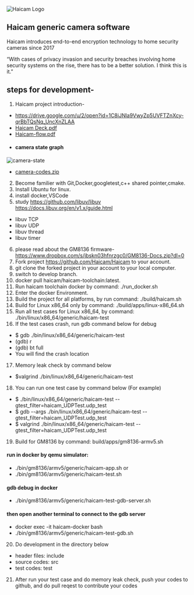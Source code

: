 ![Haicam Logo](https://haicam.tech/app/themes/haicam/dist/images/haicam-logo-black-250.png)

## Haicam generic camera software

Haicam introduces end-to-end encryption technology to home security cameras since 2017

“With cases of privacy invasion and security breaches involving home security systems on the rise, there has to be a better solution. I think this is it.”

## steps for development-

1. Haicam project introduction-
- https://drive.google.com/u/2/open?id=1C8iJNla9VwyZp5UVFTZnXcy-qrBbTQsNq_UncXnZLAA
- [Haicam Deck.pdf](https://github.com/ummecode/git_test/files/8788162/Haicam.Deck.pdf)
- [Haicam-flow.pdf](https://github.com/ummecode/git_test/files/8788237/Haicam-flow.pdf)
- #### camera state graph
![camera-state](https://user-images.githubusercontent.com/104251819/170747956-29cdb8e4-853f-438a-87ee-85d71b0cd953.png)
- [camera-codes.zip](https://github.com/ummecode/git_test/files/8788252/camera-codes.zip)


2. Become familier with Git,Docker,googletest,c++ shared pointer,cmake.
3. Install Ubuntu for linux.
4. install docker,VSCode
5. study https://github.com/libuv/libuv  
         https://docs.libuv.org/en/v1.x/guide.html
  - libuv TCP
 - libuv UDP
 - libuv thread
 - libuv timer
6. please read about the GM8136 firmware- https://www.dropbox.com/s/jbskn03hfnrzgc0/GM8136-Docs.zip?dl=0
7. Fork project https://github.com/Haicam/Haicam to your account.
8. git clone the forked project in your account to your local computer.
9. switch to develop branch.
10. docker pull haicam/haicam-toolchain:latest.
11. Run haicam toolchain docker by command: ./run_docker.sh
12. Enter the docker Environment.
13. Build the project for all platforms, by run command: ./build/haicam.sh
14. Build for Linux x86_64 only by command: ./build/apps/linux-x86_64.sh
15. Run all test cases for Linux x86_64, by command: ./bin/linux/x86_64/generic/haicam-test
16. If the test cases crash, run gdb command below for debug
- $ gdb ./bin/linux/x86_64/generic/haicam-test
- (gdb) r
- (gdb) bt full
- You will find the crash location

17. Memory leak check by command below

- $valgrind ./bin/linux/x86_64/generic/haicam-test

18. You can run one test case by command below (For example)

- $ ./bin/linux/x86_64/generic/haicam-test --gtest_filter=haicam_UDPTest.udp_test
- $ gdb --args ./bin/linux/x86_64/generic/haicam-test --gtest_filter=haicam_UDPTest.udp_test
- $ valgrind ./bin/linux/x86_64/generic/haicam-test --gtest_filter=haicam_UDPTest.udp_test

19. Build for GM8136 by command: build/apps/gm8136-armv5.sh

#### run in docker by qemu simulator: 

- ./bin/gm8136/armv5/generic/haicam-app.sh
or
- ./bin/gm8136/armv5/generic/haicam-test.sh

#### gdb debug in docker

- ./bin/gm8136/armv5/generic/haicam-test-gdb-server.sh

#### then open another terminal to connect to the gdb server

- docker exec -it haicam-docker bash
- ./bin/gm8136/armv5/generic/haicam-test-gdb.sh

20. Do development in the directory below

- header files: include
- source codes: src 
- test codes: test

21. After run your test case and do memory leak check, push your codes to github, and do pull reqest to contribute your codes

